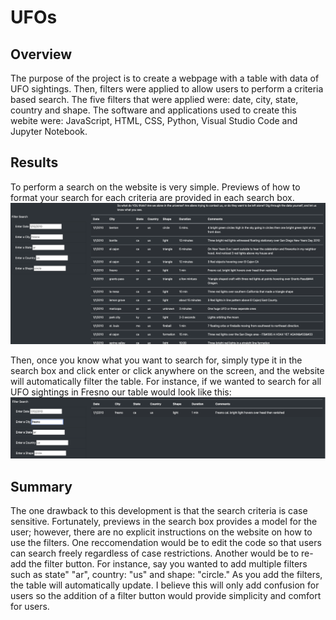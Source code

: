# UFOs

## Overview

The purpose of the project is to create a webpage with a table with data of UFO sightings. Then, filters were applied to allow users to perform a criteria based search. The five filters that were applied were: date, city, state, country and shape. The software and applications used to create this webite were: JavaScript, HTML, CSS, Python, Visual Studio Code and Jupyter Notebook. 

## Results 

To perform a search on the website is very simple. Previews of how to format your search for each criteria are provided in each search box. 
![Pre_search](Pre_search.png)

Then, once you know what you want to search for, simply type it in the search box and click enter or click anywhere on the screen, and the website will automatically filter the table. For instance, if we wanted to search for all UFO sightings in Fresno our table would look like this:
![Post_search](Post_search.png)

## Summary

The one drawback to this development is that the search criteria is case sensitive. Fortunately, previews in the search box provides a model for the user; however, there are no explicit instructions on the website on how to use the filters. One reccomendation would be to edit the code so that users can search freely regardless of case restrictions. Another would be to re-add the filter button. For instance, say you wanted to add multiple filters such as state" "ar", country: "us" and shape: "circle." As you add the filters, the table will automatically update. I believe this will only add confusion for users so the addition of a filter button would provide simplicity and comfort for users. 
